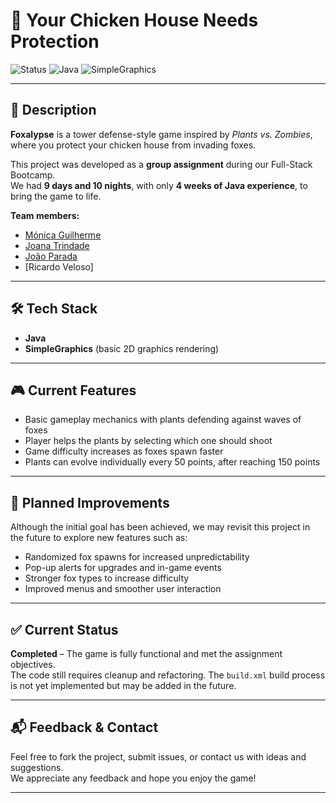 # 🐔 Your Chicken House Needs Protection

![Status](https://img.shields.io/badge/status-completed-blue)
![Java](https://img.shields.io/badge/language-Java-red)
![SimpleGraphics](https://img.shields.io/badge/library-SimpleGraphics-lightgrey)

---

## 📜 Description
**Foxalypse** is a tower defense-style game inspired by *Plants vs. Zombies*, where you protect your chicken house from invading foxes.

This project was developed as a **group assignment** during our Full-Stack Bootcamp.  
We had **9 days and 10 nights**, with only **4 weeks of Java experience**, to bring the game to life.

**Team members:**  
- [Mónica Guilherme](https://github.com/yourusername)  
- [Joana Trindade]([https://github.com/colleague1](https://github.com/joanamsst))  
- [João Parada]([https://github.com/colleague2](https://github.com/Joao-Parada))  
- [Ricardo Veloso]

---

## 🛠 Tech Stack
- **Java**  
- **SimpleGraphics** (basic 2D graphics rendering)

---

## 🎮 Current Features
- Basic gameplay mechanics with plants defending against waves of foxes  
- Player helps the plants by selecting which one should shoot  
- Game difficulty increases as foxes spawn faster  
- Plants can evolve individually every 50 points, after reaching 150 points

---

## 🚧 Planned Improvements
Although the initial goal has been achieved, we may revisit this project in the future to explore new features such as:

- Randomized fox spawns for increased unpredictability  
- Pop-up alerts for upgrades and in-game events  
- Stronger fox types to increase difficulty  
- Improved menus and smoother user interaction

---

## ✅ Current Status
**Completed** – The game is fully functional and met the assignment objectives.  
The code still requires cleanup and refactoring. The `build.xml` build process is not yet implemented but may be added in the future.

---

## 📬 Feedback & Contact

Feel free to fork the project, submit issues, or contact us with ideas and suggestions.  
We appreciate any feedback and hope you enjoy the game!

---


